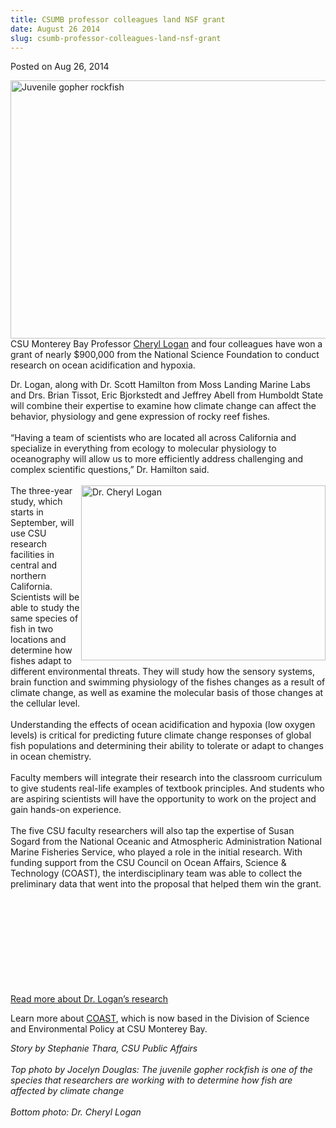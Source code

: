 ```yaml
---
title: CSUMB professor colleagues land NSF grant
date: August 26 2014
slug: csumb-professor-colleagues-land-nsf-grant
---
```





<span class="date">Posted on Aug 26, 2014    </span>
<p><img alt="Juvenile gopher rockfish" src="http://news.csumb.edu/sites/default/files/65/attachments/news/images/fishes.jpg" style="width:550px; height:413px; float:left"/></p>
<p>CSU Monterey Bay Professor <a href="http://sep.csumb.edu/staff/cheryl/cheryl/Home.html" rel="nofollow">Cheryl Logan</a> and four colleagues have won a grant of
nearly $900,000 from the National Science Foundation to conduct
research on ocean acidification and hypoxia.</p>
<p>Dr. Logan, along with Dr. Scott Hamilton from Moss Landing
Marine Labs and Drs. Brian Tissot, Eric Bjorkstedt and Jeffrey
Abell from Humboldt State will combine their expertise to examine
how climate change can affect the behavior, physiology and gene
expression of rocky reef fishes.<br>
<br>
&#x201C;Having a team of scientists who are located all across California
and specialize in everything from ecology to molecular physiology
to oceanography will allow us to more efficiently address
challenging and complex scientific questions,&#x201D; Dr. Hamilton
said.<br>
<br>
<img alt="Dr. Cheryl Logan" src="http://news.csumb.edu/sites/default/files/65/attachments/news/images/logal.cheryl_for_web.jpg" style="float:right; width:391px; height:280px">The three-year
study, which starts in September, will use CSU research facilities
in central and northern California. Scientists will be able to
study the same species of fish in two locations and determine how
fishes adapt to different environmental threats. They will study
how the sensory systems, brain function and swimming physiology of
the fishes changes as a result of climate change, as well as
examine the molecular basis of those changes at the cellular
level.<br>
<br>
Understanding the effects of ocean acidification and hypoxia (low
oxygen levels) is critical for predicting future climate change
responses of global fish populations and determining their ability
to tolerate or adapt to changes in ocean chemistry.<br>
<br>
Faculty members will integrate their research into the classroom
curriculum to give students real-life examples of textbook
principles. And students who are aspiring scientists will have the
opportunity to work on the project and gain hands-on
experience.<br>
<br>
The five CSU faculty researchers will also tap the expertise of
Susan Sogard from the National Oceanic and Atmospheric
Administration National Marine Fisheries Service, who played a role
in the initial research. With funding support from the CSU Council
on Ocean Affairs, Science &amp; Technology (COAST), the
interdisciplinary team was able to collect the preliminary data
that went into the proposal that helped them win the grant.</br></br></br></br></br></br></img></br></br></br></br></p>
<p><a href="../../../2013/oct/28/can-coral-reefs-adjust-global-climate-change.html" rel="nofollow">Read more about Dr. Logan&#x2019;s research</a></p>
<p>Learn more about <a href="http://calstate.edu/coast/" rel="nofollow">COAST</a>, which is now based in the Division of Science
and Environmental Policy at CSU Monterey Bay.</p>
<p class="small"><em>Story by Stephanie Thara, CSU Public
Affairs<br>
<br>
Top photo by Jocelyn Douglas:&#xA0;The juvenile gopher rockfish is
one of the species that researchers are working with to determine
how fish are affected by climate change<br>
<br>
Bottom photo: Dr. Cheryl Logan</br></br></br></br></em></p>





